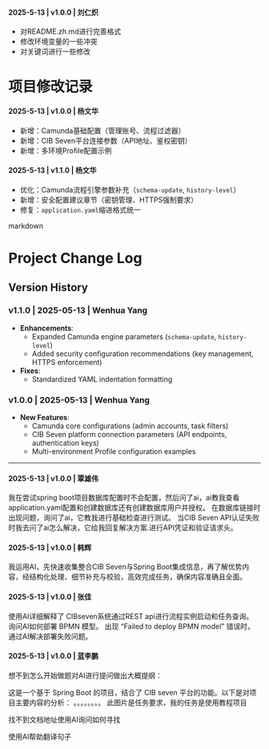 #### 2025-5-13 | v1.0.0 | 刘仁炽
- 对README.zh.md进行完善格式
- 修改环境变量的一些冲突
- 对关键词进行一些修改


# 项目修改记录  

#### 2025-5-13 | v1.0.0 | 杨文华  
- 新增：Camunda基础配置（管理账号、流程过滤器）  
- 新增：CIB Seven平台连接参数（API地址、鉴权密钥）  
- 新增：多环境Profile配置示例  

#### 2025-5-13 | v1.1.0 | 杨文华  
- 优化：Camunda流程引擎参数补充（`schema-update`, `history-level`）  
- 新增：安全配置建议章节（密钥管理、HTTPS强制要求）  
- 修复：`application.yaml`缩进格式统一  

markdown
# Project Change Log
 
## Version History
 
### **v1.1.0** | 2025-05-13 | Wenhua Yang
- **Enhancements**:
  - Expanded Camunda engine parameters (`schema-update`, `history-level`)
  - Added security configuration recommendations (key management, HTTPS enforcement)
- **Fixes**:
  - Standardized YAML indentation formatting
 
### **v1.0.0** | 2025-05-13 | Wenhua Yang
- **New Features**:
  - Camunda core configurations (admin accounts, task filters)
  - CIB Seven platform connection parameters (API endpoints, authentication keys)
  - Multi-environment Profile configuration examples
 
---
 


#### 2025-5-13 | v1.0.0 | 覃雄伟
我在尝试spring boot项目数据库配置时不会配置，然后问了ai，ai教我查看application.yaml配置和创建数据库还有创建数据库用户并授权。
在数据库链接时出现问题，询问了ai，它教我进行基础检查进行测试。
当CIB Seven API认证失败时我去问了ai怎么解决，它给我回复解决方案.进行API凭证和验证请求头。

#### 2025-5-13 | v1.0.0 | 韩辉
 我运用AI，先快速收集整合CIB Seven与Spring Boot集成信息，再了解优势内容，经结构化处理、细节补充与校验，高效完成任务，确保内容准确且全面。
#### 2025-5-13 | v1.0.0 | 张佳
使用AI详细解释了 CIBseven系统通过REST api进行流程实例启动和任务查询。
询问AI如何部署 BPMN 模型。
出现 “Failed to deploy BPMN model” 错误时，通过AI解决部署失败问题。
#### 2025-5-13 | v1.0.0 | 蓝李鹏
想不到怎么开始做题对AI进行提问做出大概提纲：

这是一个基于 Spring Boot 的项目，结合了 CIB seven 平台的功能。以下是对项目主要内容的分析：
。。。。。。。。
此图片是任务要求，我的任务是使用教程项目

找不到文档地址使用AI询问如何寻找

使用AI帮助翻译句子
